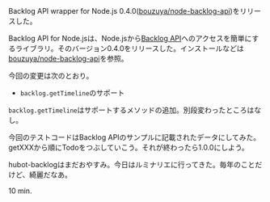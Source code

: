 Backlog API wrapper for Node.js 0.4.0([bouzuya/node-backlog-api][])をリリースした。

Backlog API for Node.jsは、Node.jsから[Backlog API][backlog-api]へのアクセスを簡単にするライブラリ。そのバージョン0.4.0をリリースした。インストールなどは[bouzuya/node-backlog-api][]を参照。

今回の変更は次のとおり。
- `backlog.getTimeline`のサポート

`backlog.getTimeline`はサポートするメソッドの追加。別段変わったところはなし。

今回のテストコードはBacklog APIのサンプルに記載されたデータにしてみた。getXXXから順にTodoをつぶしていこう。それが終わったら1.0.0にしよう。

hubot-backlogはまだおやすみ。今日はルミナリエに行ってきた。毎年のことだけど、綺麗だなあ。

10 min.

[bouzuya/node-backlog-api]: https://github.com/bouzuya/node-backlog-api
[backlog-api]: http://backlog.jp/api/

